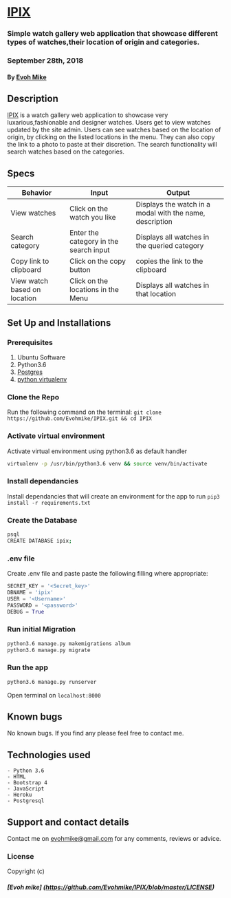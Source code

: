# [IPIX](https://ipix.herokuapp.com/)
### Simple watch gallery web application that showcase different types of watches,their location of origin and categories. 
### September 28th, 2018
#### By **[Evoh Mike](https://github.com/Evohmike)**

## Description
[IPIX]((https://ipix.herokuapp.com)) is a watch gallery web application to showcase very luxarious,fashionable and designer watches. Users get to view watches updated by the site admin. Users can see watches based on the location of origin, by clicking on the listed locations in the menu. They can also copy the link to a photo to paste at their discretion. The search functionality will search watches based on the categories. 

## Specs
| Behavior            | Input                         | Output                        | 
| ------------------- | ----------------------------- | ----------------------------- |
| View watches | Click on the watch you like | Displays the watch in a modal with the name, description |
| Search category | Enter the category in the search input | Displays all watches in the queried category |
| Copy link to clipboard | Click on the copy button | copies the link to the clipboard |
| View watch based on location | Click on the locations in the Menu | Displays all watches in that location |


## Set Up and Installations

### Prerequisites
1. Ubuntu Software
2. Python3.6
3. [Postgres](https://www.postgresql.org/download/)
4. [python virtualenv](https://gist.github.com/Geoyi/d9fab4f609e9f75941946be45000632b)

### Clone the Repo
Run the following command on the terminal:
`git clone https://github.com/Evohmike/IPIX.git && cd IPIX`

### Activate virtual environment
Activate virtual environment using python3.6 as default handler
```bash
virtualenv -p /usr/bin/python3.6 venv && source venv/bin/activate
```

### Install dependancies
Install dependancies that will create an environment for the app to run
`pip3 install -r requirements.txt`

### Create the Database
```bash
psql
CREATE DATABASE ipix;
```
### .env file
Create .env file and paste paste the following filling where appropriate:
```python
SECRET_KEY = '<Secret_key>'
DBNAME = 'ipix'
USER = '<Username>'
PASSWORD = '<password>'
DEBUG = True
```
### Run initial Migration
```bash
python3.6 manage.py makemigrations album
python3.6 manage.py migrate
```

### Run the app
```bash
python3.6 manage.py runserver
```
Open terminal on `localhost:8000`

## Known bugs
No known bugs. If you find any please feel free to contact me.

## Technologies used
    - Python 3.6
    - HTML
    - Bootstrap 4
    - JavaScript
    - Heroku
    - Postgresql

## Support and contact details
Contact me on evohmike@gmail.com for any comments, reviews or advice.

### License
Copyright (c) 
##### **[Evoh mike] (https://github.com/Evohmike/IPIX/blob/master/LICENSE)**